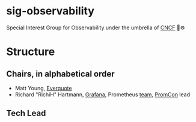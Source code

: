 # sig-observability

Special Interest Group for Observability under the umbrella of [CNCF](https://www.cncf.io/) 🔭⚙️

# Structure

## Chairs, in alphabetical order

* Matt Young, [Everquote](https://www.everquote.com/)
* Richard "RichiH" Hartmann, [Grafana](https://grafana.com/), Prometheus [team](https://prometheus.io/governance/#team-members), [PromCon](https://promcon.io/) lead

## Tech Lead
